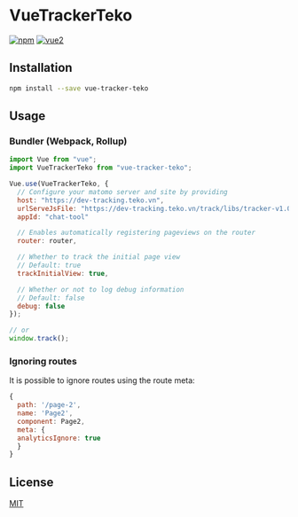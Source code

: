 # VueTrackerTeko

[![npm](https://img.shields.io/npm/v/vue-matomo.svg)](https://www.npmjs.com/package/vue-matomo)
[![vue2](https://img.shields.io/badge/vue-2.x-brightgreen.svg)](https://vuejs.org/)

## Installation

```bash
npm install --save vue-tracker-teko
```

## Usage

### Bundler (Webpack, Rollup)

```js
import Vue from "vue";
import VueTrackerTeko from "vue-tracker-teko";

Vue.use(VueTrackerTeko, {
  // Configure your matomo server and site by providing
  host: "https://dev-tracking.teko.vn",
  urlServeJsFile: "https://dev-tracking.teko.vn/track/libs/tracker-v1.0.0.full.min.js",
  appId: "chat-tool"

  // Enables automatically registering pageviews on the router
  router: router,

  // Whether to track the initial page view
  // Default: true
  trackInitialView: true,

  // Whether or not to log debug information
  // Default: false
  debug: false
});

// or
window.track();

```

### Ignoring routes

It is possible to ignore routes using the route meta:

```js
{
  path: '/page-2',
  name: 'Page2',
  component: Page2,
  meta: {
  analyticsIgnore: true
  }
}
```

## License

[MIT](http://opensource.org/licenses/MIT)
